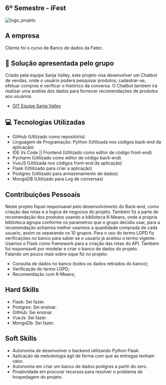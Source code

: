 ## 6º Semestre -  iFest
![logo_projeto](https://user-images.githubusercontent.com/49652498/242654761-f0b8b9eb-cd4f-40dc-a306-9ff9e3a4e70f.png)

## A empresa
Cliente foi o curso de Banco de dados da Fatec.

## :pushpin: Solução apresentada pelo grupo
Criado pela equipe Sanja Valley, este projeto visa desenvolver um Chatbot de vendas, onde o usuário poderá pesquisar produtos, cadastrar-se, efetuar compras e verificar o histórico da conversa. O Chatbot também irá realizar uma análise dos dados para fornecer recomendações de produtos aos usuários.

* [GIT Equipe Sanja Valley](https://github.com/Sanja-Valley) 

## :computer: Tecnologias Utilizadas
- GitHub (Utilizado como repositório)
- Linguagem de Programação: Python (Utilizada nos códigos back-end da aplicação)
- IDE Vs Code || Frontend (Utilizado como editor de código front-end)
- Pycharm (Utilizado como editor de código back-end)
- VueJS (Utilizada nos códigos front-end da aplicação)
- Flask (Utiilizado para criar a aplicação)
- Postgres (Utilizado para armazenamento de dados)
- MongoDB (Utilizado para Log de conversas)

## Contribuições Pessoais
Neste projeto fiquei responsavel pelo desenvolvimento do Back-end, como criação das rotas e a logica de negocios do projeto. Também fiz a parte de recomendação dos produtos usando a biblioteca K-Means, onde a propria biblioteca agrupa conforme os parametros que o grupo decidiu usar, para a recomendação achamos melhor usarmos a quantidade comprada de cada usuario, assim os separando os 10 grupos. Para o uso do termo LGPD fiz verificações no banco para saber se o usuario já aceitou o termo vigente. Usamos o Flask como framework para a criação das rotas do API. Tambem fui responsavél por modelar e criar o banco de dados do projeto.<br>
Falando um pouco mais sobre oque fiz no projeto:
* Consulta de dados no banco (todos os dados retirados do banco);
* Verificação do termo LGPD;
* Recomendação com K-Means;


## Hard Skills
- Flask: Sei fazer.
- Postgres: Sei ensinar.
- GitHub: Sei ensinar.
- VueJs: Sei fazer.
- MongoDb: Sei fazer.

## Soft Skills 
* Autonomia de desenvolver o backend utilizando Python Flask.
* Aplicação da metodologia ágil de forma com que as entregas tenham valor.
* Autonomia em criar um banco de dados postgres a partir do zero.
* Proatividade em procurar recursos para resolver o problema de hospedagem do projeto.

